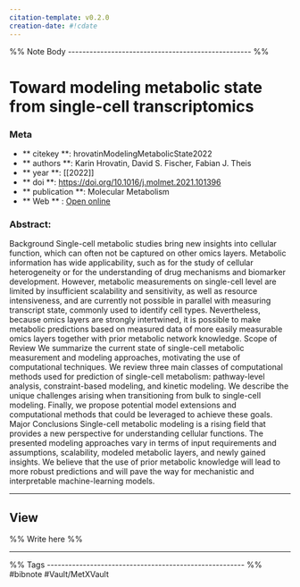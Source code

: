 ```yaml
---
citation-template: v0.2.0
creation-date: #!cdate
---
```


%% Note Body --------------------------------------------------- %%
# Toward modeling metabolic state from single-cell transcriptomics

### Meta
- ** citekey **: hrovatinModelingMetabolicState2022
- ** authors **: Karin Hrovatin, David S. Fischer, Fabian J. Theis
- ** year **: [[2022]]
- ** doi **: https://doi.org/10.1016/j.molmet.2021.101396
- ** publication **: Molecular Metabolism
- ** Web ** : [Open online](https://www.sciencedirect.com/science/article/pii/S2212877821002532)


### Abstract:
Background Single-cell metabolic studies bring new insights into cellular function, which can often not be captured on other omics layers. Metabolic information has wide applicability, such as for the study of cellular heterogeneity or for the understanding of drug mechanisms and biomarker development. However, metabolic measurements on single-cell level are limited by insufficient scalability and sensitivity, as well as resource intensiveness, and are currently not possible in parallel with measuring transcript state, commonly used to identify cell types. Nevertheless, because omics layers are strongly intertwined, it is possible to make metabolic predictions based on measured data of more easily measurable omics layers together with prior metabolic network knowledge. Scope of Review We summarize the current state of single-cell metabolic measurement and modeling approaches, motivating the use of computational techniques. We review three main classes of computational methods used for prediction of single-cell metabolism: pathway-level analysis, constraint-based modeling, and kinetic modeling. We describe the unique challenges arising when transitioning from bulk to single-cell modeling. Finally, we propose potential model extensions and computational methods that could be leveraged to achieve these goals. Major Conclusions Single-cell metabolic modeling is a rising field that provides a new perspective for understanding cellular functions. The presented modeling approaches vary in terms of input requirements and assumptions, scalability, modeled metabolic layers, and newly gained insights. We believe that the use of prior metabolic knowledge will lead to more robust predictions and will pave the way for mechanistic and interpretable machine-learning models.

___

## View

%% Write here %%





___
%% Tags  ------------------------------------------------------- %%
#bibnote
#Vault/MetXVault 

